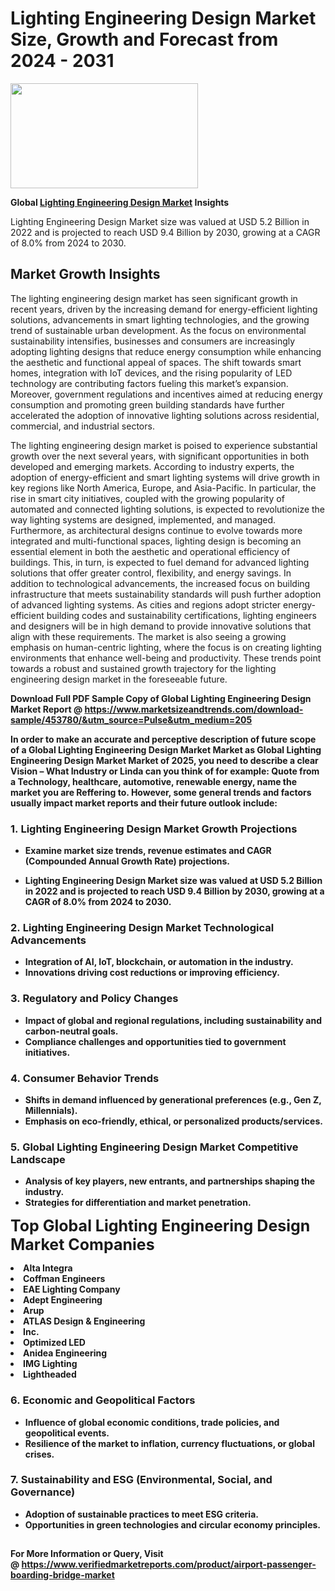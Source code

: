 <H1>Lighting Engineering Design Market Size, Growth and Forecast from 2024 - 2031</H1><img class="aligncenter size-medium wp-image-584254" src="https://thirdeyenews.in/wp-content/uploads/2024/09/Global-Market-Research-300x168.jpeg" alt="" width="300" height="168" /><p><strong>Global&nbsp;<a href="https://www.marketsizeandtrends.com/download-sample/453780/&amp;utm_source=Pulse&amp;utm_medium=205">Lighting Engineering Design Market</a> Insights</strong></p><p>Lighting Engineering Design Market size was valued at USD 5.2 Billion in 2022 and is projected to reach USD 9.4 Billion by 2030, growing at a CAGR of 8.0% from 2024 to 2030.</p><p><h2>Market Growth Insights</h2> <p>The lighting engineering design market has seen significant growth in recent years, driven by the increasing demand for energy-efficient lighting solutions, advancements in smart lighting technologies, and the growing trend of sustainable urban development. As the focus on environmental sustainability intensifies, businesses and consumers are increasingly adopting lighting designs that reduce energy consumption while enhancing the aesthetic and functional appeal of spaces. The shift towards smart homes, integration with IoT devices, and the rising popularity of LED technology are contributing factors fueling this market’s expansion. Moreover, government regulations and incentives aimed at reducing energy consumption and promoting green building standards have further accelerated the adoption of innovative lighting solutions across residential, commercial, and industrial sectors.</p> <p><strong></strong></p> <p>The lighting engineering design market is poised to experience substantial growth over the next several years, with significant opportunities in both developed and emerging markets. According to industry experts, the adoption of energy-efficient and smart lighting systems will drive growth in key regions like North America, Europe, and Asia-Pacific. In particular, the rise in smart city initiatives, coupled with the growing popularity of automated and connected lighting solutions, is expected to revolutionize the way lighting systems are designed, implemented, and managed. Furthermore, as architectural designs continue to evolve towards more integrated and multi-functional spaces, lighting design is becoming an essential element in both the aesthetic and operational efficiency of buildings. This, in turn, is expected to fuel demand for advanced lighting solutions that offer greater control, flexibility, and energy savings. In addition to technological advancements, the increased focus on building infrastructure that meets sustainability standards will push further adoption of advanced lighting systems. As cities and regions adopt stricter energy-efficient building codes and sustainability certifications, lighting engineers and designers will be in high demand to provide innovative solutions that align with these requirements. The market is also seeing a growing emphasis on human-centric lighting, where the focus is on creating lighting environments that enhance well-being and productivity. These trends point towards a robust and sustained growth trajectory for the lighting engineering design market in the foreseeable future.</p> <p><strong></p><p><span class=""><strong>Download Full PDF Sample Copy of Global Lighting Engineering Design Market Report</strong> @ <a href="https://www.marketsizeandtrends.com/download-sample/453780/&amp;utm_source=Pulse&amp;utm_medium=205" target="_blank">https://www.marketsizeandtrends.com/download-sample/453780/&amp;utm_source=Pulse&amp;utm_medium=205</a></span></p><p>In order to make an accurate and perceptive description of future scope of a Global&nbsp;Lighting Engineering Design Market Market as Global&nbsp;Lighting Engineering Design Market Market of 2025, you need to describe a clear Vision &ndash; What Industry or Linda can you think of for example: Quote from a Technology, healthcare, automotive, renewable energy, name the market you are Reffering to. However, some general trends and factors usually impact market reports and their future outlook include:</p><h3>1.&nbsp;<strong>Lighting Engineering Design Market Growth Projections</strong></h3><ul><li>Examine market size trends, revenue estimates and CAGR (Compounded Annual Growth Rate) projections.</li><li><p>Lighting Engineering Design Market size was valued at USD 5.2 Billion in 2022 and is projected to reach USD 9.4 Billion by 2030, growing at a CAGR of 8.0% from 2024 to 2030.</p></li></ul><h3>2.&nbsp;<strong>Lighting Engineering Design Market Technological Advancements</strong></h3><ul><li>Integration of AI, IoT, blockchain, or automation in the industry.</li><li>Innovations driving cost reductions or improving efficiency.</li></ul><h3>3.&nbsp;<strong>Regulatory and Policy Changes</strong></h3><ul><li>Impact of global and regional regulations, including sustainability and carbon-neutral goals.</li><li>Compliance challenges and opportunities tied to government initiatives.</li></ul><h3>4.&nbsp;<strong>Consumer Behavior Trends</strong></h3><ul><li>Shifts in demand influenced by generational preferences (e.g., Gen Z, Millennials).</li><li>Emphasis on eco-friendly, ethical, or personalized products/services.</li></ul><h3>5.&nbsp;<strong>Global Lighting Engineering Design Market Competitive Landscape</strong></h3><ul><li>Analysis of key players, new entrants, and partnerships shaping the industry.</li><li>Strategies for differentiation and market penetration.</li></ul><p data-pm-slice="1 1 []"><span style="color: inherit; font-family: inherit; font-size: 25px;">Top Global Lighting Engineering Design Market Companies</span></p><div class="" data-test-id=""><p><li>Alta Integra</li><li> Coffman Engineers</li><li> EAE Lighting Company</li><li> Adept Engineering</li><li> Arup</li><li> ATLAS Design & Engineering</li><li> Inc.</li><li> Optimized LED</li><li> Anidea Engineering</li><li> IMG Lighting</li><li> Lightheaded</li></p></div><h3>6.&nbsp;<strong>Economic and Geopolitical Factors</strong></h3><ul><li>Influence of global economic conditions, trade policies, and geopolitical events.</li><li>Resilience of the market to inflation, currency fluctuations, or global crises.</li></ul><h3>7.&nbsp;<strong>Sustainability and ESG (Environmental, Social, and Governance)</strong></h3><ul><li>Adoption of sustainable practices to meet ESG criteria.</li><li>Opportunities in green technologies and circular economy principles.</li></ul><h2><strong style="font-size: 14px;">For More Information or Query, Visit @&nbsp;</strong><a style="background-color: #ffffff; font-size: 14px;" href="https://www.marketsizeandtrends.com/report/lighting-engineering-design-market/" target="_blank">https://www.verifiedmarketreports.com/product/airport-passenger-boarding-bridge-market</a></h2>
